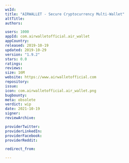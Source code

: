 ```yaml
---
wsId: 
title: "AIRWALLET - Secure Cryptocurrency Multi-Wallet"
altTitle: 
authors:

users: 1000
appId: com.airwalletofficial.air_wallet
appCountry: 
released: 2019-10-19
updated: 2019-10-29
version: "1.9.2"
stars: 0.0
ratings: 
reviews: 
size: 16M
website: https://www.airwalletofficial.com
repository: 
issue: 
icon: com.airwalletofficial.air_wallet.png
bugbounty: 
meta: obsolete
verdict: wip
date: 2021-10-19
signer: 
reviewArchive:

providerTwitter: 
providerLinkedIn: 
providerFacebook: 
providerReddit: 

redirect_from:

---
```


